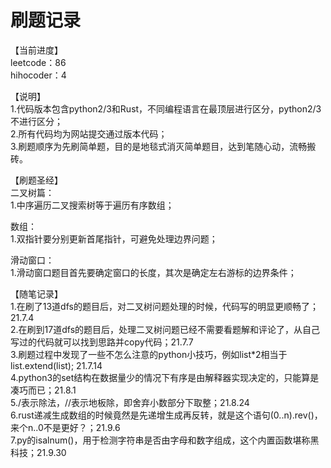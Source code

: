 # 刷题记录

【当前进度】  
leetcode：86                                                                            
hihocoder：4    
  
【说明】  
1.代码版本包含python2/3和Rust，不同编程语言在最顶层进行区分，python2/3不进行区分；  
2.所有代码均为网站提交通过版本代码；      
3.刷题顺序为先刷简单题，目的是地毯式消灭简单题目，达到笔随心动，流畅搬砖。  

【刷题圣经】    
二叉树篇：  
1.中序遍历二叉搜索树等于遍历有序数组； 

数组：  
1.双指针要分别更新首尾指针，可避免处理边界问题；  

滑动窗口：  
1.滑动窗口题目首先要确定窗口的长度，其次是确定左右游标的边界条件；

【随笔记录】  
1.在刷了13道dfs的题目后，对二叉树问题处理的时候，代码写的明显更顺畅了；21.7.4  
2.在刷到17道dfs的题目后，处理二叉树问题已经不需要看题解和评论了，从自己写过的代码就可以找到思路并copy代码；21.7.7  
3.刷题过程中发现了一些不怎么注意的python小技巧，例如list*2相当于list.extend(list); 21.7.14  
4.python3的set结构在数据量少的情况下有序是由解释器实现决定的，只能算是凑巧而已；21.8.1  
5./表示除法，//表示地板除，即舍弃小数部分下取整；21.8.24  
6.rust递减生成数组的时候竟然是先递增生成再反转，就是这个语句(0..n).rev()，来个n..0不是更好？；21.9.6  
7.py的isalnum()，用于检测字符串是否由字母和数字组成，这个内置函数堪称黑科技；21.9.30  
